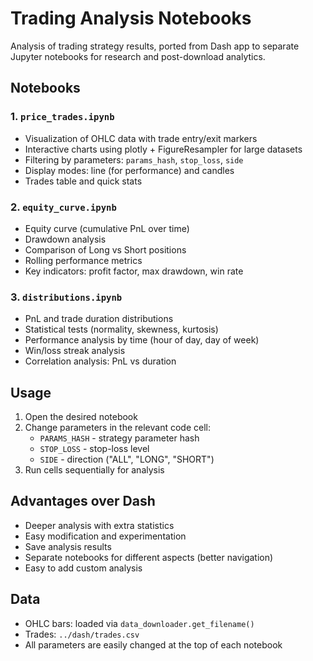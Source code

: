 # Trading Analysis Notebooks

Analysis of trading strategy results, ported from Dash app to separate Jupyter notebooks for research and post-download analytics.

## Notebooks

### 1. `price_trades.ipynb`
- Visualization of OHLC data with trade entry/exit markers
- Interactive charts using plotly + FigureResampler for large datasets
- Filtering by parameters: `params_hash`, `stop_loss`, `side`
- Display modes: line (for performance) and candles
- Trades table and quick stats

### 2. `equity_curve.ipynb`
- Equity curve (cumulative PnL over time)
- Drawdown analysis
- Comparison of Long vs Short positions
- Rolling performance metrics
- Key indicators: profit factor, max drawdown, win rate

### 3. `distributions.ipynb`
- PnL and trade duration distributions
- Statistical tests (normality, skewness, kurtosis)
- Performance analysis by time (hour of day, day of week)
- Win/loss streak analysis
- Correlation analysis: PnL vs duration

## Usage

1. Open the desired notebook
2. Change parameters in the relevant code cell:
   - `PARAMS_HASH` - strategy parameter hash
   - `STOP_LOSS` - stop-loss level
   - `SIDE` - direction ("ALL", "LONG", "SHORT")
3. Run cells sequentially for analysis

## Advantages over Dash

- Deeper analysis with extra statistics
- Easy modification and experimentation
- Save analysis results
- Separate notebooks for different aspects (better navigation)
- Easy to add custom analysis

## Data

- OHLC bars: loaded via `data_downloader.get_filename()`
- Trades: `../dash/trades.csv`
- All parameters are easily changed at the top of each notebook
